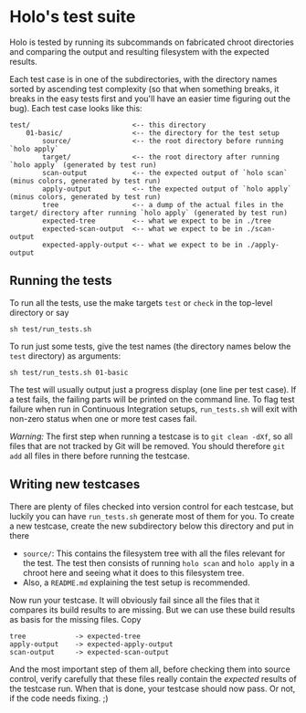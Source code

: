 Holo's test suite
=================

Holo is tested by running its subcommands on fabricated chroot directories and
comparing the output and resulting filesystem with the expected results.

Each test case is in one of the subdirectories, with the directory names sorted
by ascending test complexity (so that when something breaks, it breaks in the
easy tests first and you'll have an easier time figuring out the bug). Each
test case looks like this:

    test/                         <-- this directory
        01-basic/                 <-- the directory for the test setup
            source/               <-- the root directory before running `holo apply`
            target/               <-- the root directory after running `holo apply` (generated by test run)
            scan-output           <-- the expected output of `holo scan`  (minus colors, generated by test run)
            apply-output          <-- the expected output of `holo apply` (minus colors, generated by test run)
            tree                  <-- a dump of the actual files in the target/ directory after running `holo apply` (generated by test run)
            expected-tree         <-- what we expect to be in ./tree
            expected-scan-output  <-- what we expect to be in ./scan-output
            expected-apply-output <-- what we expect to be in ./apply-output

Running the tests
-----------------

To run all the tests, use the make targets `test` or `check` in the top-level
directory or say

    sh test/run_tests.sh

To run just some tests, give the test names (the directory names below the
`test` directory) as arguments:

    sh test/run_tests.sh 01-basic

The test will usually output just a progress display (one line per test case).
If a test fails, the failing parts will be printed on the command line. To flag
test failure when run in Continuous Integration setups, `run_tests.sh` will
exit with non-zero status when one or more test cases fail.

*Warning:* The first step when running a testcase is to `git clean -dXf`, so
all files that are not tracked by Git will be removed. You should therefore
`git add` all files in there before running the testcase.

Writing new testcases
---------------------

There are plenty of files checked into version control for each testcase, but
luckily you can have `run_tests.sh` generate most of them for you. To create a
new testcase, create the new subdirectory below this directory and put in there

* `source/`: This contains the filesystem tree with all the files relevant for
  the test. The test then consists of running `holo scan` and `holo apply` in a
  chroot here and seeing what it does to this filesystem tree.
* Also, a `README.md` explaining the test setup is recommended.

Now run your testcase. It will obviously fail since all the files that it
compares its build results to are missing. But we can use these build results
as basis for the missing files. Copy

    tree            -> expected-tree
    apply-output    -> expected-apply-output
    scan-output     -> expected-scan-output

And the most important step of them all, before checking them into source
control, verify carefully that these files really contain the *expected*
results of the testcase run. When that is done, your testcase should now pass.
Or not, if the code needs fixing. ;)
